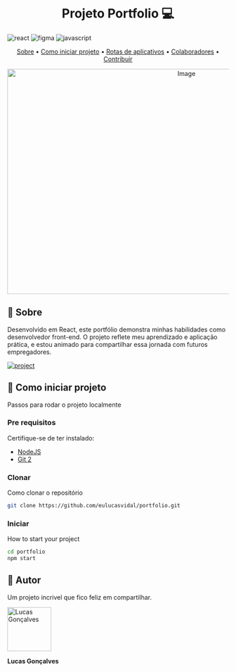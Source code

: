 [JAVASCRIPT__BADGE]: https://img.shields.io/badge/Javascript-000?style=for-the-badge&logo=javascript
[REACT__BADGE]: https://img.shields.io/badge/React-005CFE?style=for-the-badge&logo=react
[FIGMA__BADGE]:https://img.shields.io/badge/figma-%23F24E1E.svg?style=for-the-badge&logo=figma&logoColor=white
[PROJECT__BADGE]: https://img.shields.io/badge/📱Visit_this_project-000?style=for-the-badge&logo=project
[PROJECT__URL]: https://devlucasgoncalves.netlify.app/

<h1 align="center" style="font-weight: bold;">Projeto Portfolio 💻</h1>

![react][REACT__BADGE]
![figma][FIGMA__BADGE]
![javascript][JAVASCRIPT__BADGE]

<p align="center">
 <a href="#about">Sobre</a> • 
 <a href="#started">Como iniciar projeto</a> • 
  <a href="#started">Rotas de aplicativos</a> • 
  <a href="#colab">Colaboradores</a> •
 <a href="#contribute">Contribuir</a>
</p>


<p align="center">
    <img width="800" height="512" alt="Image" src="https://github.com/user-attachments/assets/4fbda810-e74b-470d-888d-e8d5ed796c17" />
</p>

<h2 id="started">📌 Sobre</h2>

Desenvolvido em React, este portfólio demonstra minhas habilidades como desenvolvedor front-end. O projeto reflete meu aprendizado e aplicação prática, e estou animado para compartilhar essa jornada com futuros empregadores.

[![project][PROJECT__BADGE]][PROJECT__URL]

<h2 id="started">🚀 Como iniciar projeto</h2>

Passos para rodar o projeto localmente

<h3>Pre requisitos</h3>

Certifique-se de ter instalado:

- [NodeJS](https://github.com/)
- [Git 2](https://github.com)

<h3>Clonar</h3>

Como clonar o repositório

```bash
git clone https://github.com/eulucasvidal/portfolio.git
```

<h3>Iniciar</h3>

How to start your project

```bash
cd portfolio
npm start
```

<h2 id="colab">🤝 Autor</h2>

Um projeto incrivel que fico feliz em compartilhar.

<img width="100" alt="Lucas Gonçalves" src="https://github.com/user-attachments/assets/68dc1bec-d699-45e2-b8cc-9a9e032cb6a0" />

**Lucas Gonçalves**



